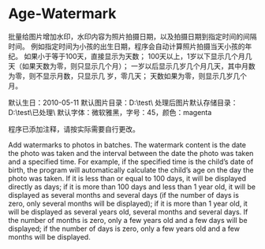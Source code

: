 # Age-Watermark
批量给图片增加水印，水印内容为照片拍摄日期，以及拍摄日期到指定时间的间隔时间。
例如指定时间为小孩的出生日期，程序会自动计算照片拍摄当天小孩的年纪。
如果小于等于100天，直接显示为天数；
100天以上，1岁以下显示几个月几天（如果天数为零，则只显示几个月）；
一岁以后显示几岁几个月几天，其中月数为零，则不显示月数，只显示几
岁，零几天；
天数如果为零，则显示几岁几个月。


默认生日：2010-05-11
默认图片目录：D:\\test\\
处理后图片默认存储目录：D:\\test\\已处理\\
默认字体：微软雅黑，字号：45，颜色：magenta

程序已添加注释，请按实际需要自行更改。

Add watermarks to photos in batches. The watermark content is the date 
the photo was taken and the interval between the date the photo was 
taken and a specified time. For example, if the specified time is the 
child’s date of birth, the program will automatically calculate the 
child’s age on the day the photo was taken. If it is less than or 
equal to 100 days, it will be displayed directly as days; if it is 
more than 100 days and less than 1 year old, it will be displayed as 
several months and several days (if the number of days is zero, only 
several months will be displayed); if it is more than 1 year old, it 
will be displayed as several years old, several months and several days. 
If the number of months is zero, only a few years old and a few days will 
be displayed; if the number of days is zero, only a few years old and a 
few months will be displayed.
